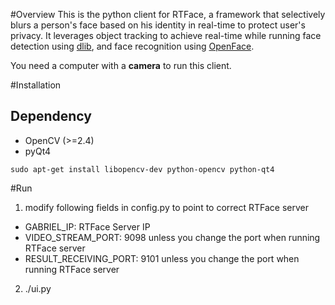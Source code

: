 #Overview
This is the python client for RTFace, a framework that selectively blurs a person's face based on his identity in real-time to protect user's privacy.
It leverages object tracking to achieve real-time while running face detection using [dlib](http://dlib.net), and face recognition using [OpenFace](https://cmusatyalab.github.io/openface).

You need a computer with a **camera** to run this client.

#Installation
## Dependency
* OpenCV (>=2.4)
* pyQt4

```
sudo apt-get install libopencv-dev python-opencv python-qt4
```

#Run
1. modify following fields in config.py to point to correct RTFace server
  * GABRIEL_IP: RTFace Server IP
  * VIDEO_STREAM_PORT: 9098 unless you change the port when running RTFace server
  * RESULT_RECEIVING_PORT: 9101 unless you change the port when running RTFace server
2. ./ui.py
